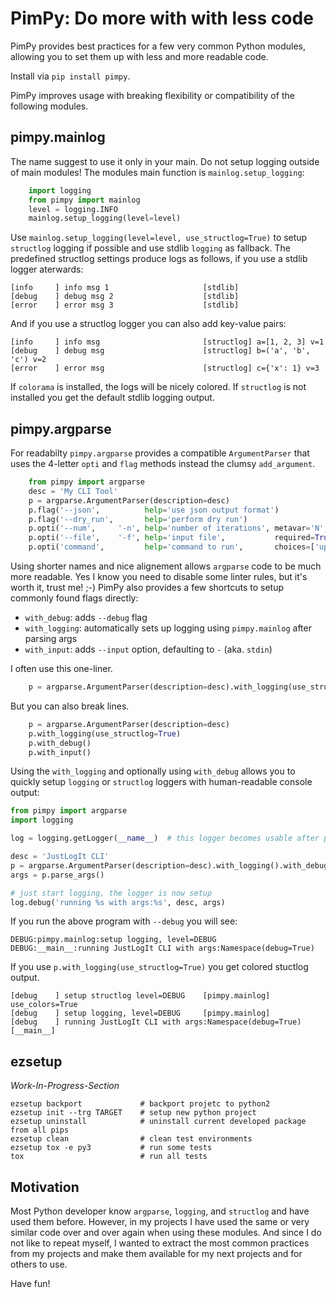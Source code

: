 PimPy: Do more with with less code
==================================

PimPy provides best practices for a few very common Python modules,
allowing you to set them up with less and more readable code.

Install via `pip install pimpy`.

PimPy improves usage with breaking flexibility or compatibility of the
following modules.

pimpy.mainlog
-------------

The name suggest to use it only in your main. Do not setup logging outside of main modules!
The modules main function is `mainlog.setup_logging`:

```python
    import logging
    from pimpy import mainlog
    level = logging.INFO
    mainlog.setup_logging(level=level)
```
Use `mainlog.setup_logging(level=level, use_structlog=True)` to setup `structlog` logging
if possible and use stdlib `logging` as fallback. The predefined structlog settings produce
logs as follows, if you use a stdlib logger aterwards:

    [info     ] info msg 1                     [stdlib]
    [debug    ] debug msg 2                    [stdlib]
    [error    ] error msg 3                    [stdlib]

And if you use a structlog logger you can also add key-value pairs:

    [info     ] info msg                       [structlog] a=[1, 2, 3] v=1
    [debug    ] debug msg                      [structlog] b=('a', 'b', 'c') v=2
    [error    ] error msg                      [structlog] c={'x': 1} v=3

If `colorama` is installed, the logs will be nicely colored.
If `structlog` is not installed you get the default stdlib logging output.

pimpy.argparse
--------------

For readabilty `pimpy.argparse` provides a compatible `ArgumentParser` that uses
the 4-letter `opti` and `flag` methods instead the clumsy `add_argument`.

```python
    from pimpy import argparse
    desc = 'My CLI Tool'
    p = argparse.ArgumentParser(description=desc)
    p.flag('--json',          help='use json output format')
    p.flag('--dry_run',       help='perform dry run')
    p.opti('--num',     '-n', help='number of iterations', metavar='N', type=int, default=1)
    p.opti('--file',    '-f', help='input file',           required=True)
    p.opti('command',         help='command to run',       choices=['upper','lower'])
```

Using shorter names and nice alignement allows `argparse` code to be much more readable.
Yes I know you need to disable some linter rules, but it's worth it, trust me! ;-)
PimPy also provides a few shortcuts to setup commonly found flags directly:

* `with_debug`:   adds `--debug` flag
* `with_logging`: automatically sets up logging using `pimpy.mainlog` after parsing args
* `with_input`:   adds `--input` option, defaulting to `-` (aka. `stdin`)

I often use this one-liner.

```python
    p = argparse.ArgumentParser(description=desc).with_logging(use_structlog=True).with_debug()
```

But you can also break lines.

```python
    p = argparse.ArgumentParser(description=desc)
    p.with_logging(use_structlog=True)
    p.with_debug()
    p.with_input()
```

Using the `with_logging` and optionally using `with_debug` allows you to quickly
setup `logging` or `structlog` loggers with human-readable console output:

```python
from pimpy import argparse
import logging

log = logging.getLogger(__name__)  # this logger becomes usable after parsing args

desc = 'JustLogIt CLI'
p = argparse.ArgumentParser(description=desc).with_logging().with_debug()
args = p.parse_args()

# just start logging, the logger is now setup
log.debug('running %s with args:%s', desc, args)
```

If you run the above program with `--debug` you will see:

    DEBUG:pimpy.mainlog:setup logging, level=DEBUG
    DEBUG:__main__:running JustLogIt CLI with args:Namespace(debug=True)

If you use `p.with_logging(use_structlog=True)` you get colored stuctlog output.

    [debug    ] setup structlog level=DEBUG    [pimpy.mainlog] use_colors=True
    [debug    ] setup logging, level=DEBUG     [pimpy.mainlog]
    [debug    ] running JustLogIt CLI with args:Namespace(debug=True) [__main__]
    
ezsetup
-------
*Work-In-Progress-Section*

    ezsetup backport             # backport projetc to python2
    ezsetup init --trg TARGET    # setup new python project
    ezsetup uninstall            # uninstall current developed package from all pips
    ezsetup clean                # clean test environments    
    ezsetup tox -e py3           # run some tests
    tox                          # run all tests

Motivation
----------
Most Python developer know `argparse`, `logging`, and `structlog` and have
used them before. However, in my projects I have used the same or very similar
code over and over again when using these modules. And since I do not like to
repeat myself, I wanted to extract the most common practices from my projects
and make them available for my next projects and for others to use.

Have fun!
